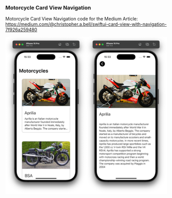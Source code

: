 ### Motorcycle Card View Navigation

Motorcycle Card View Navigation code for the Medium Article: https://medium.com/@christopher.a.bell/swiftui-card-view-with-navigation-7f926a259480

![Motorcycle Card View](https://github.com/Bell-Christopher/MotorcycleNavigation/blob/main/Images/App%20Main%20Screens.png)
